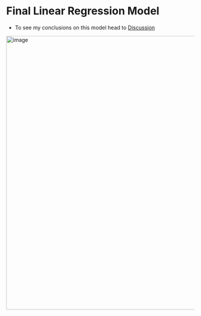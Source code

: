 # Final Linear Regression Model
- To see my conclusions on this model head to [Discussion](Disussion/)
<img width="1538" height="733" alt="image" src="https://github.com/user-attachments/assets/acd86739-d9b3-4a80-aafc-62985c3255e6" />
